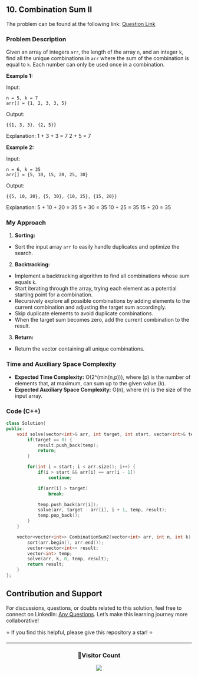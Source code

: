 ## 10. Combination Sum II

The problem can be found at the following link: [Question Link](https://www.geeksforgeeks.org/problems/combination-sum-ii-1664263832/1)

### Problem Description

Given an array of integers `arr`, the length of the array `n`, and an integer `k`, find all the unique combinations in `arr` where the sum of the combination is equal to `k`. Each number can only be used once in a combination.

**Example 1:**

Input:

```
n = 5, k = 7
arr[] = {1, 2, 3, 3, 5}
```

Output:

```
{{1, 3, 3}, {2, 5}}
```

Explanation:
1 + 3 + 3 = 7
2 + 5 = 7

**Example 2:**

Input:

```
n = 6, k = 35
arr[] = {5, 10, 15, 20, 25, 30}
```

Output:

```
{{5, 10, 20}, {5, 30}, {10, 25}, {15, 20}}
```

Explanation:
5 + 10 + 20 = 35
5 + 30 = 35
10 + 25 = 35
15 + 20 = 35

### My Approach

1. **Sorting:**

- Sort the input array `arr` to easily handle duplicates and optimize the search.

2. **Backtracking:**

- Implement a backtracking algorithm to find all combinations whose sum equals `k`.
- Start iterating through the array, trying each element as a potential starting point for a combination.
- Recursively explore all possible combinations by adding elements to the current combination and adjusting the target sum accordingly.
- Skip duplicate elements to avoid duplicate combinations.
- When the target sum becomes zero, add the current combination to the result.

3. **Return:**

- Return the vector containing all unique combinations.

### Time and Auxiliary Space Complexity

- **Expected Time Complexity:** O(2^(min(n,p))), where \(p\) is the number of elements that, at maximum, can sum up to the given value \(k\).
- **Expected Auxiliary Space Complexity:** O(n), where \(n\) is the size of the input array.

### Code (C++)

```cpp
class Solution{
public:
    void solve(vector<int>& arr, int target, int start, vector<int>& temp, vector<vector<int>>& result) {
        if(target == 0) {
            result.push_back(temp);
            return;
        }

        for(int i = start; i < arr.size(); i++) {
            if(i > start && arr[i] == arr[i - 1])
                continue;

            if(arr[i] > target)
                break;

            temp.push_back(arr[i]);
            solve(arr, target - arr[i], i + 1, temp, result);
            temp.pop_back();
        }
    }

    vector<vector<int>> CombinationSum2(vector<int> arr, int n, int k) {
        sort(arr.begin(), arr.end());
        vector<vector<int>> result;
        vector<int> temp;
        solve(arr, k, 0, temp, result);
        return result;
    }
};
```

## Contribution and Support

For discussions, questions, or doubts related to this solution, feel free to connect on LinkedIn: [Any Questions](https://www.linkedin.com/in/patel-hetkumar-sandipbhai-8b110525a/). Let’s make this learning journey more collaborative!

⭐ If you find this helpful, please give this repository a star! ⭐

---

<div align="center">
  <h3><b>📍Visitor Count</b></h3>
</div>

<p align="center">
  <img src="https://profile-counter.glitch.me/Hunterdii/count.svg" />
</p>
